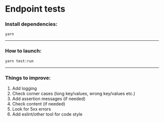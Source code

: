 # Endpoint tests

### Install dependencies:
```
yarn
```
---
### How to launch:
```
yarn test:run
```
---
### Things to improve:
1. Add logging
2. Check corner cases (long key/values, wrong key/values etc.)
3. Add assertion messages (if needed)
4. Check content (if needed)
5. Look for 5xx errors
6. Add eslint/other tool for code style
